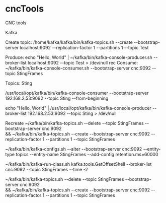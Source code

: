 # cncTools
CNC tools


Kafka

Create topic:
/home/kafka/kafka/bin/kafka-topics.sh --create --bootstrap-server localhost:9092 --replication-factor 1 --partitions 1 --topic Test

Produce:
echo "Hello, World" | ~/kafka/bin/kafka-console-producer.sh --broker-list localhost:9092 --topic Test > /dev/null
rec
Consume:
~/kafka/bin/kafka-console-consumer.sh --bootstrap-server cnc:9092 --topic StingFrames


Topics:
Sting


/usr/local/opt/kafka/bin/kafka-console-consumer --bootstrap-server 192.168.2.53:9092 --topic Sting --from-beginning

echo "Hello, World" | /usr/local/opt/kafka/bin/kafka-console-producer --broker-list 192.168.2.53:9092 --topic Sting > /dev/null


Recreate
~/kafka/bin/kafka-topics.sh --delete --topic StingFrames --bootstrap-server cnc:9092 \
&& ~/kafka/bin/kafka-topics.sh --create --bootstrap-server cnc:9092 --replication-factor 1 --partitions 1 --topic StingFrames

~/kafka/bin/kafka-configs.sh --alter --bootstrap-server cnc:9092 --entity-type topics --entity-name StingFrames --add-config retention.ms=60000

~/kafka/bin/kafka-run-class.sh kafka.tools.GetOffsetShell --broker-list cnc:9092 --topic StingFrames --time -2


~/kafka/bin/kafka-topics.sh --delete --topic StingFrames --bootstrap-server cnc:9092 \
&& ~/kafka/bin/kafka-topics.sh --create --bootstrap-server cnc:9092 --replication-factor 1 --partitions 1 --topic StingFrames